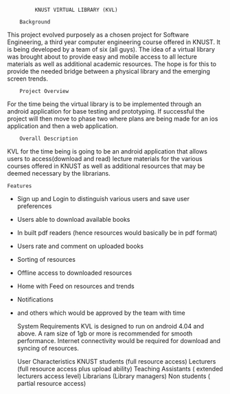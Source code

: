              KNUST VIRTUAL LIBRARY (KVL)
    
        Background
This project evolved purposely as a chosen project for Software Engineering, a third year computer engineering course offered in KNUST. It is being developed by a team of six (all guys). 
The idea of a virtual library was brought about to provide easy and mobile access to all lecture materials as well as additional academic resources. The hope is for this to provide the needed bridge between a physical library and the emerging screen trends.

        Project Overview
For the time being the virtual library is to be implemented through an android application for base testing and prototyping. If successful the project will then move to phase two where plans are being made for an ios application and then a web application.

        Overall Description
KVL for the time being is going to be an android application that allows users to access(download and read) lecture materials for the various courses offered in KNUST as well as additional resources that may be deemed necessary by the librarians. 

    Features
 + Sign up and Login to distinguish various users and save user preferences
 + Users able to download available books
 + In built pdf readers (hence resources would basically be in pdf format)
 + Users rate and comment on uploaded books
 + Sorting of resources 
 + Offline access to downloaded resources
 + Home with Feed on resources and trends
 + Notifications
 + and others which would be approved by the team with time
     
    System Requirements
 KVL is designed to run on android 4.04 and above. A ram size of 1gb or more is recommended for smooth performance. Internet connectivity would be required for download and syncing of resources.

    User Characteristics
KNUST students (full resource access)
Lecturers (full resource access plus upload ability)
Teaching Assistants ( extended lecturers access level)
Librarians (Library managers)
Non students ( partial resource access)
 

